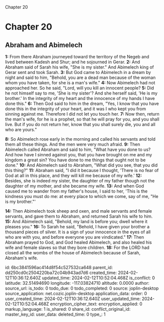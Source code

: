 Chapter 20

# Chapter 20

## Abraham and Abimelech

**1:** From there Abraham journeyed toward the territory of the Negeb and lived between Kadesh and Shur; and he sojourned in Gerar.
**2:** And Abraham said of Sarah his wife, "She is my sister." And Abimelech king of Gerar sent and took Sarah.
**3:** But God came to Abimelech in a dream by night and said to him, "Behold, you are a dead man because of the woman whom you have taken, for she is a man's wife."
**4:** Now Abimelech had not approached her. So he said, "Lord, will you kill an innocent people?
**5:** Did he not himself say to me, 'She is my sister'? And she herself said, 'He is my brother.' In the integrity of my heart and the innocence of my hands I have done this."
**6:** Then God said to him in the dream, "Yes, I know that you have done this in the integrity of your heart, and it was I who kept you from sinning against me. Therefore I did not let you touch her.
**7:** Now then, return the man's wife, for he is a prophet, so that he will pray for you, and you shall live. But if you do not return her, know that you shall surely die, you and all who are yours."

**8:** So Abimelech rose early in the morning and called his servants and told them all these things. And the men were very much afraid.
**9:** Then Abimelech called Abraham and said to him, "What have you done to us? And how have I sinned against you, that you have brought on me and my kingdom a great sin? You have done to me things that ought not to be done."
**10:** And Abimelech said to Abraham, "What did you see, that you did this thing?"
**11:** Abraham said, "I did it because I thought, 'There is no fear of God at all in this place, and they will kill me because of my wife.'
**12:** Besides, she is indeed my sister, the daughter of my father though not the daughter of my mother, and she became my wife.
**13:** And when God caused me to wander from my father's house, I said to her, 'This is the kindness you must do me: at every place to which we come, say of me, "He is my brother."'

**14:** Then Abimelech took sheep and oxen, and male servants and female servants, and gave them to Abraham, and returned Sarah his wife to him.
**15:** And Abimelech said, "Behold, my land is before you; dwell where it pleases you."
**16:** To Sarah he said, "Behold, I have given your brother a thousand pieces of silver. It is a sign of your innocence in the eyes of all who are with you, and before everyone you are vindicated."
**17:** Then Abraham prayed to God, and God healed Abimelech, and also healed his wife and female slaves so that they bore children.
**18:** For the LORD had closed all the wombs of the house of Abimelech because of Sarah, Abraham's wife.


id: 6bc3841596ac414d8f54c527532ca648
parent_id: dd250cd0c2504220ba72c04b943ad7d6
created_time: 2024-02-12T10:36:12.640Z
updated_time: 2024-02-12T10:52:04.468Z
is_conflict: 0
latitude: 32.51494690
longitude: -117.03824710
altitude: 0.0000
author: 
source_url: 
is_todo: 0
todo_due: 0
todo_completed: 0
source: joplin-desktop
source_application: net.cozic.joplin-desktop
application_data: 
order: 0
user_created_time: 2024-02-12T10:36:12.640Z
user_updated_time: 2024-02-12T10:52:04.468Z
encryption_cipher_text: 
encryption_applied: 0
markup_language: 1
is_shared: 0
share_id: 
conflict_original_id: 
master_key_id: 
user_data: 
deleted_time: 0
type_: 1
